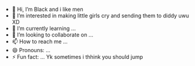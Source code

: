 - 👋 Hi, I’m Black and i like men
- 👀 I’m interested in making little girls cry and sending them to  diddy uwu XD
- 🌱 I’m currently learning ...
- 💞️ I’m looking to collaborate on ...
- 📫 How to reach me ...
- 😄 Pronouns: ...
- ⚡ Fun fact: ...
Yk sometimes i thhink you should jump
<!---
firetruck87/firetruck87 is a ✨ special ✨ repository because its `README.md` (this file) appears on your GitHub profile.
You can click the Preview link to take a look at your changes.
--->

